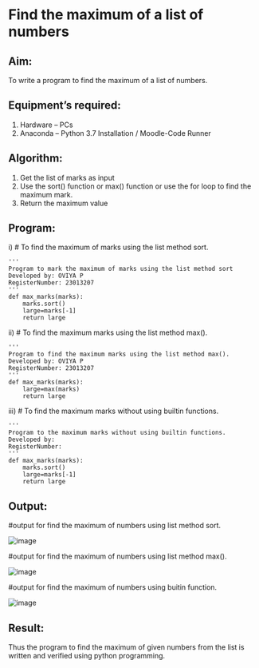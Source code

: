 # Find the maximum of a list of numbers
## Aim:
To write a program to find the maximum of a list of numbers.
## Equipment’s required:
1.	Hardware – PCs
2.	Anaconda – Python 3.7 Installation / Moodle-Code Runner
## Algorithm:
1.	Get the list of marks as input
2.	Use the sort() function or max() function or use the for loop to find the maximum mark.
3.	Return the maximum value
## Program:

i)	# To find the maximum of marks using the list method sort.
```
''' 
Program to mark the maximum of marks using the list method sort
Developed by: OVIYA P
RegisterNumber: 23013207
'''
def max_marks(marks):
    marks.sort()
    large=marks[-1]
    return large

```

ii)	# To find the maximum marks using the list method max().
```
''' 
Program to find the maximum marks using the list method max().
Developed by: OVIYA P
RegisterNumber: 23013207
'''
def max_marks(marks):
    large=max(marks)
    return large

```

iii) # To find the maximum marks without using builtin functions.
```
''' 
Program to the maximum marks without using builtin functions.
Developed by: 
RegisterNumber: 
'''
def max_marks(marks):
    marks.sort()
    large=marks[-1]
    return large

```
## Output:
#output for find the maximum of numbers using list method sort.

![image](https://github.com/Oviya24032K6/FindMaximum/assets/147139999/7fb80847-405a-4478-a9dd-e0810a506bed)


#output for find the maximum of numbers using list method max().

![image](https://github.com/Oviya24032K6/FindMaximum/assets/147139999/70179370-bcd9-42b6-9719-71429e8bdc9a)

#output for find the maximum of numbers using buitin function.

![image](https://github.com/Oviya24032K6/FindMaximum/assets/147139999/87a31e38-b1ba-4203-8659-9616a5a33221)



## Result:
Thus the program to find the maximum of given numbers from the list is written and verified using python programming.
